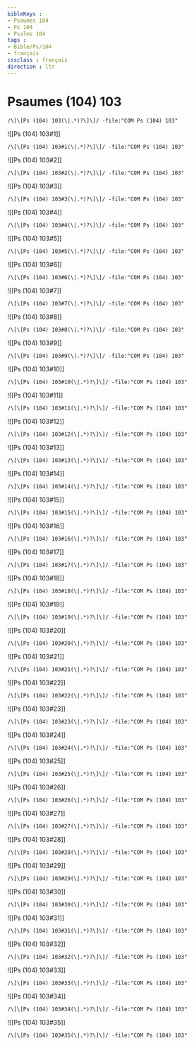 ```yaml
---
bibleKeys : 
- Psaumes 104
- Ps 104
- Psalms 104
tags : 
- Bible/Ps/104
- français
cssclass : français
direction : ltr
---
```


# Psaumes (104) 103

```query
/\[\[Ps (104) 103(\|.*)?\]\]/ -file:"COM Ps (104) 103"
```



![[Ps (104) 103#1]]

```query
/\[\[Ps (104) 103#1(\|.*)?\]\]/ -file:"COM Ps (104) 103"
```

![[Ps (104) 103#2]]

```query
/\[\[Ps (104) 103#2(\|.*)?\]\]/ -file:"COM Ps (104) 103"
```

![[Ps (104) 103#3]]

```query
/\[\[Ps (104) 103#3(\|.*)?\]\]/ -file:"COM Ps (104) 103"
```

![[Ps (104) 103#4]]

```query
/\[\[Ps (104) 103#4(\|.*)?\]\]/ -file:"COM Ps (104) 103"
```

![[Ps (104) 103#5]]

```query
/\[\[Ps (104) 103#5(\|.*)?\]\]/ -file:"COM Ps (104) 103"
```

![[Ps (104) 103#6]]

```query
/\[\[Ps (104) 103#6(\|.*)?\]\]/ -file:"COM Ps (104) 103"
```

![[Ps (104) 103#7]]

```query
/\[\[Ps (104) 103#7(\|.*)?\]\]/ -file:"COM Ps (104) 103"
```

![[Ps (104) 103#8]]

```query
/\[\[Ps (104) 103#8(\|.*)?\]\]/ -file:"COM Ps (104) 103"
```

![[Ps (104) 103#9]]

```query
/\[\[Ps (104) 103#9(\|.*)?\]\]/ -file:"COM Ps (104) 103"
```

![[Ps (104) 103#10]]

```query
/\[\[Ps (104) 103#10(\|.*)?\]\]/ -file:"COM Ps (104) 103"
```

![[Ps (104) 103#11]]

```query
/\[\[Ps (104) 103#11(\|.*)?\]\]/ -file:"COM Ps (104) 103"
```

![[Ps (104) 103#12]]

```query
/\[\[Ps (104) 103#12(\|.*)?\]\]/ -file:"COM Ps (104) 103"
```

![[Ps (104) 103#13]]

```query
/\[\[Ps (104) 103#13(\|.*)?\]\]/ -file:"COM Ps (104) 103"
```

![[Ps (104) 103#14]]

```query
/\[\[Ps (104) 103#14(\|.*)?\]\]/ -file:"COM Ps (104) 103"
```

![[Ps (104) 103#15]]

```query
/\[\[Ps (104) 103#15(\|.*)?\]\]/ -file:"COM Ps (104) 103"
```

![[Ps (104) 103#16]]

```query
/\[\[Ps (104) 103#16(\|.*)?\]\]/ -file:"COM Ps (104) 103"
```

![[Ps (104) 103#17]]

```query
/\[\[Ps (104) 103#17(\|.*)?\]\]/ -file:"COM Ps (104) 103"
```

![[Ps (104) 103#18]]

```query
/\[\[Ps (104) 103#18(\|.*)?\]\]/ -file:"COM Ps (104) 103"
```

![[Ps (104) 103#19]]

```query
/\[\[Ps (104) 103#19(\|.*)?\]\]/ -file:"COM Ps (104) 103"
```

![[Ps (104) 103#20]]

```query
/\[\[Ps (104) 103#20(\|.*)?\]\]/ -file:"COM Ps (104) 103"
```

![[Ps (104) 103#21]]

```query
/\[\[Ps (104) 103#21(\|.*)?\]\]/ -file:"COM Ps (104) 103"
```

![[Ps (104) 103#22]]

```query
/\[\[Ps (104) 103#22(\|.*)?\]\]/ -file:"COM Ps (104) 103"
```

![[Ps (104) 103#23]]

```query
/\[\[Ps (104) 103#23(\|.*)?\]\]/ -file:"COM Ps (104) 103"
```

![[Ps (104) 103#24]]

```query
/\[\[Ps (104) 103#24(\|.*)?\]\]/ -file:"COM Ps (104) 103"
```

![[Ps (104) 103#25]]

```query
/\[\[Ps (104) 103#25(\|.*)?\]\]/ -file:"COM Ps (104) 103"
```

![[Ps (104) 103#26]]

```query
/\[\[Ps (104) 103#26(\|.*)?\]\]/ -file:"COM Ps (104) 103"
```

![[Ps (104) 103#27]]

```query
/\[\[Ps (104) 103#27(\|.*)?\]\]/ -file:"COM Ps (104) 103"
```

![[Ps (104) 103#28]]

```query
/\[\[Ps (104) 103#28(\|.*)?\]\]/ -file:"COM Ps (104) 103"
```

![[Ps (104) 103#29]]

```query
/\[\[Ps (104) 103#29(\|.*)?\]\]/ -file:"COM Ps (104) 103"
```

![[Ps (104) 103#30]]

```query
/\[\[Ps (104) 103#30(\|.*)?\]\]/ -file:"COM Ps (104) 103"
```

![[Ps (104) 103#31]]

```query
/\[\[Ps (104) 103#31(\|.*)?\]\]/ -file:"COM Ps (104) 103"
```

![[Ps (104) 103#32]]

```query
/\[\[Ps (104) 103#32(\|.*)?\]\]/ -file:"COM Ps (104) 103"
```

![[Ps (104) 103#33]]

```query
/\[\[Ps (104) 103#33(\|.*)?\]\]/ -file:"COM Ps (104) 103"
```

![[Ps (104) 103#34]]

```query
/\[\[Ps (104) 103#34(\|.*)?\]\]/ -file:"COM Ps (104) 103"
```

![[Ps (104) 103#35]]

```query
/\[\[Ps (104) 103#35(\|.*)?\]\]/ -file:"COM Ps (104) 103"
```

